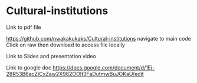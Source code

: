 # Cultural-institutions

Link to pdf file 

https://github.com/nwakakukaks/Cultural-institutions
navigate to main code
Click on raw then download to access file locally 

Link to Slides and presentation video 


Link to google doc 
https://docs.google.com/document/d/1Ej-28R53B6acZiCxZaw2X982OOIt3FaDutmwBuJOKaU/edit

